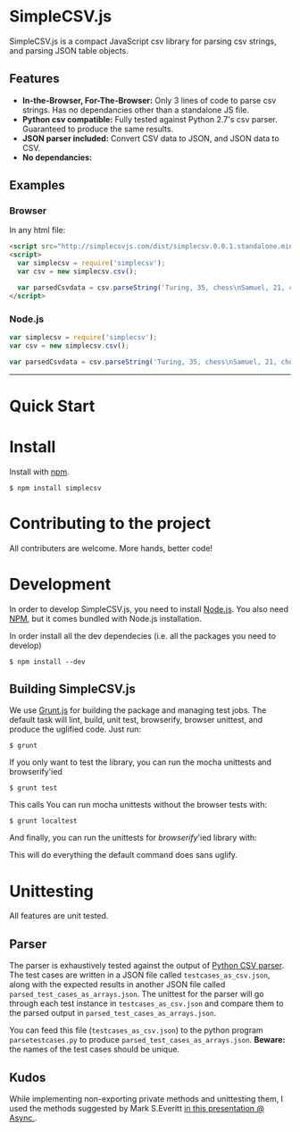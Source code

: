 # SimpleCSV.js

SimpleCSV.js is a compact JavaScript csv library for parsing csv strings, and parsing JSON table objects.

## Features ##

* **In-the-Browser, For-The-Browser:** Only 3 lines of code to parse csv strings. Has no dependancies other than a standalone JS file. 
* **Python csv compatible:** Fully tested against Python 2.7's csv parser. Guaranteed to produce the same results. 
* **JSON parser included:** Convert CSV data to JSON, and JSON data to CSV.
* **No dependancies:** 

## Examples ##

### Browser ###

In any html file:
```html
<script src="http://simplecsvjs.com/dist/simplecsv.0.0.1.standalone.min.js"></script>
<script>
  var simplecsv = require('simplecsv');
  var csv = new simplecsv.csv();

  var parsedCsvdata = csv.parseString('Turing, 35, chess\nSamuel, 21, checkers');
</script>
```

### Node.js ###

```js
var simplecsv = require('simplecsv');
var csv = new simplecsv.csv();

var parsedCsvdata = csv.parseString('Turing, 35, chess\nSamuel, 21, checkers');
```


----

# Quick Start #

# Install #

Install with [npm](https://www.npmjs.com/).

~~~
$ npm install simplecsv
~~~


# Contributing to the project

All contributers are welcome. More hands, better code! 

# Development

In order to develop SimpleCSV.js, you need to install [Node.js](https://nodejs.org/). You also need [NPM](https://www.npmjs.com/), but it comes bundled with Node.js installation.

In order install all the dev dependecies (i.e. all the packages you need to develop)

~~~
$ npm install --dev
~~~

## Building SimpleCSV.js

We use [Grunt.js](http://gruntjs.com/) for building the package and managing test jobs. The default task will lint, build, unit test, browserify, browser unittest, and produce the uglified code. Just run:

~~~
$ grunt
~~~

If you only want to test the library, you can run the mocha unittests and browserify'ied 

~~~
$ grunt test
~~~

This calls 
You can run mocha unittests without the browser tests with:

~~~
$ grunt localtest
~~~

And finally, you can run the unittests for *browserify*'ied library with:

This will do everything the default command does sans uglify. 

# Unittesting

All features are unit tested.

## Parser ##

The parser is exhaustively tested against the output of [Python CSV parser](https://docs.python.org/2/library/csv.html). The test cases are written in a JSON file called `testcases_as_csv.json`, along with the expected results in another JSON file called `parsed_test_cases_as_arrays.json`. The unittest for the parser will go through each test instance in `testcases_as_csv.json` and compare them to the parsed output in `parsed_test_cases_as_arrays.json`. 

You can feed this file (`testcases_as_csv.json`) to the python program `parsetestcases.py` to produce `parsed_test_cases_as_arrays.json`. **Beware:** the names of the test cases should be unique.

## Kudos ##

While implementing non-exporting private methods and unittesting them, I used the methods suggested by Mark S.Everitt [in this presentation @ Async.](https://speakerdeck.com/qubyte/writing-testable-private-methods-with-node-dot-js-modules). 



